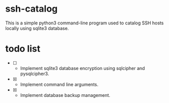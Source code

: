 # ssh-catalog
This is a simple python3 command-line program used to catalog SSH hosts locally using sqlite3 database.

# todo list
* [ ] - Implement sqlite3 database encryption using sqlcipher and pysqlcipher3. 
* [X] - Implement command line arguments.
* [X] - Implement database backup management. 
